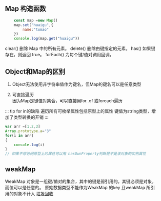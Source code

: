 ## Map 构造函数
```js
    const map =new Map()
    map.set("huaigu",{
        name:"tomao"
    })
    console.log(map.get("huaigu"))
```
clear()	删除 Map 中的所有元素。
delete()	删除由键指定的元素。
has()	如果键存在，则返回 true。
forEach()	为每个键/值对调用回调。

## Object和Map的区别

1. Object无法使用非字符串值作为键名，但Map的键名可以是任意类型

2. 可直接遍历  
   因为Map是键值对集合，可以直接用for..of 或foreach遍历


::: tip
for in的缺陷
遍历所有可枚举属性包括原型上的属性
键值为string类型，增加了类型转换的开销
:::


```js
var arr =[1,2,3]
Array.prototype.a="3"
for(i in arr)
{
    console.log(i)
}
// 如果不想访问原型上的属性可以用 hasOwnProperty判断是不是该对象的实例属性
```

## weakMap

WeakMap 对象是一组键/值对的集合，其中的键是弱引用的。其键必须是对象，而值可以是任意的。
原始数据类型不能作为WeakMap 的key
且weakMap 所引用的对象不计入  [垃圾回收](https://huai-gu.github.io/HuaiGu/JS.TS/%E5%9F%BA%E7%A1%80/%E5%9E%83%E5%9C%BE%E5%9B%9E%E6%94%B6.html)


```js


```